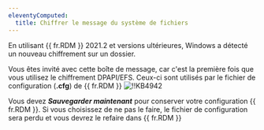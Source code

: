 ```yaml
---
eleventyComputed:
  title: Chiffrer le message du système de fichiers
---
```

En utilisant {{ fr.RDM }} 2021.2 et versions ultérieures, Windows a détecté un nouveau chiffrement sur un dossier.

Vous êtes invité avec cette boîte de message, car c'est la première fois que vous utilisez le chiffrement DPAPI/EFS. Ceux-ci sont utilisés par le fichier de configuration (**.cfg**) de {{ fr.RDM }}
![!!KB4942](https://cdnweb.devolutions.net/docs/docs_en_kb_KB4942.png)

Vous devez ***Sauvegarder maintenant*** pour conserver votre configuration {{ fr.RDM }}. Si vous choisissez de ne pas le faire, le fichier de configuration sera perdu et vous devrez le refaire dans {{ fr.RDM }}
